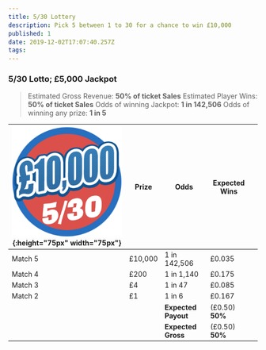 ```yaml
---
title: 5/30 Lottery
description: Pick 5 between 1 to 30 for a chance to win £10,000
published: 1
date: 2019-12-02T17:07:40.257Z
tags: 
---
```


### 5/30 Lotto;  £5,000 Jackpot

>Estimated Gross Revenue: **50% of ticket Sales** 
Estimated Player Wins: **50% of ticket Sales** 
Odds of winning Jackpot: **1 in 142,506** 
Odds of winning any prize: **1 in 5** 


| ![lotto-530-10k.png](/lotto-530-10k.png "5/30 Lottery"){:height="75px" width="75px"}      | Prize   | Odds                             | Expected Wins         |                       |
|---------------|---------|----------------------------------|-----------------------|-----------------------|
| Match 5       | £10,000 | 1 in 142,506                  | £0.035                |                       |
| Match 4       | £200  | 1 in 1,140                      | £0.175               |                       |
| Match 3       | £4     | 1 in 47                         | £0.085                 |                       |
| Match 2       | £1      | 1 in 6                          | £0.167                |                       |                |
| |       |**Expected Payout**  | (£0.50) **50%**  |  |
| |       |**Expected Gross**  | (£0.50) **50%**   |  |